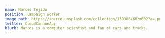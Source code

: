 ```yaml
---
name: Marcos Tejido
position: Campaign worker
image_path: https://source.unsplash.com/collection/139386/602x602?a=.png
twitter: CloudCannonApp
blurb: Marcos is a computer scientist and fan of cars and trucks.
---
```

